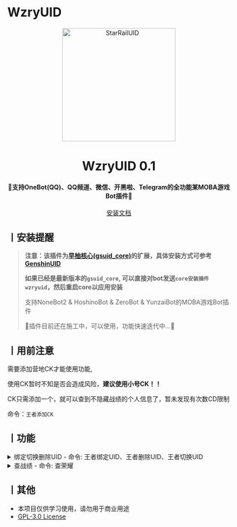 # WzryUID

<p align="center">
  <a href="https://github.com/KimigaiiWuyi/WzryUID"><img src="https://s2.loli.net/2023/08/05/ID3Wxq6tSGbo7OM.png" width="256" height="256" alt="StarRailUID"></a>
</p>
<h1 align = "center">WzryUID 0.1</h1>
<h4 align = "center">🚧支持OneBot(QQ)、QQ频道、微信、开黑啦、Telegram的全功能某MOBA游戏Bot插件🚧</h4>
<div align = "center">
        <a href="http://docs.gsuid.gbots.work/#/" target="_blank">安装文档</a>
</div>


## 丨安装提醒

> **注意：该插件为[早柚核心(gsuid_core)](https://github.com/Genshin-bots/gsuid_core)的扩展，具体安装方式可参考[GenshinUID](https://github.com/KimigaiiWuyi/GenshinUID)**
>
> **如果已经是最新版本的`gsuid_core`, 可以直接对bot发送`core安装插件wzryuid`，然后重启core以应用安装**
>
> 支持NoneBot2 & HoshinoBot & ZeroBot & YunzaiBot的MOBA游戏Bot插件
>
> 🚧插件目前还在施工中，可以使用，功能快速迭代中...🚧

## 丨用前注意

需要添加营地CK才能使用功能,

使用CK暂时不知是否会造成风险，**建议使用小号CK！！**

CK只需添加一个，就可以查到不隐藏战绩的个人信息了，暂未发现有次数CD限制

命令：`王者添加CK`

## 丨功能
<details><summary>绑定切换删除UID - 命令: 王者绑定UID、王者删除UID、王者切换UID</summary><p>
还没有图
</p></details>

<details><summary>查战绩 - 命令: 查荣耀</summary><p>
还没有图
</p></details>

## 丨其他

+ 本项目仅供学习使用，请勿用于商业用途
+ [GPL-3.0 License](https://github.com/qwerdvd/StarRailUID/blob/master/LICENSE)
